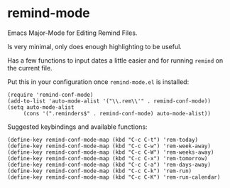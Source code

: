 # remind-mode

Emacs Major-Mode for Editing Remind Files.

Is very minimal, only does enough highlighting to be useful.

Has a few functions to input dates a little easier and for running
`remind` on the current file.

Put this in your configuration once `remind-mode.el` is installed:

```elisp
(require 'remind-conf-mode)
(add-to-list 'auto-mode-alist '("\\.rem\\'" . remind-conf-mode))
(setq auto-mode-alist
     (cons '(".reminders$" . remind-conf-mode) auto-mode-alist))
```


Suggested keybindings and available functions:

```elisp
(define-key remind-conf-mode-map (kbd "C-c C-t") 'rem-today)
(define-key remind-conf-mode-map (kbd "C-c C-w") 'rem-week-away)
(define-key remind-conf-mode-map (kbd "C-c C-W") 'rem-weeks-away)
(define-key remind-conf-mode-map (kbd "C-c C-x") 'rem-tomorrow)
(define-key remind-conf-mode-map (kbd "C-c C-a") 'rem-days-away)
(define-key remind-conf-mode-map (kbd "C-c C-k") 'rem-run)
(define-key remind-conf-mode-map (kbd "C-c C-K") 'rem-run-calendar)
```

